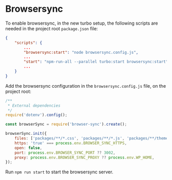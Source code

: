# Browsersync

To enable browsersync, in the new turbo setup, the following scripts are needed in the project root `package.json` file:

```json
{
	"scripts": {
		...
		"browsersync:start": "node browsersync.config.js",
		...
		"start": "npm-run-all --parallel turbo:start browsersync:start",
		...
	}
}
```

Add the browsersync configuration in the `browsersync.config.js` file, on the project root:

```js
/**
 * External dependencies
 */
require('dotenv').config();

const browserSync = require('browser-sync').create();

browserSync.init({
	files: ['packages/**/*.css', 'packages/**/*.js', 'packages/**/theme.json'],
	https: 'true' === process.env.BROWSER_SYNC_HTTPS,
	open: false,
	port: process.env.BROWSER_SYNC_PORT ?? 3002,
	proxy: process.env.BROWSER_SYNC_PROXY ?? process.env.WP_HOME,
});
```

Run `npm run start` to start the browsersync server.